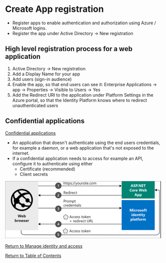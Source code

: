 # Create App registration

* Register apps to enable authentication and authorization using Azure / Microsoft logins.
* Register the app under Active Directory -> New registration

## High level registration process for a web application

1. Active Directory -> New registration
2. Add a Display Name for your app
3. Add users (sign-in audience)
4. Enable the app, so that end users can see it: Enterprise Applications -> app -> Properties -> Visible to Users -> Yes
5. Add the Redirect URI to the application under Platform Settings in the Azure portal, so that the Identity Platform knows where to redirect unauthenticated users

## Confidential applications

[Confidential applications](https://docs.microsoft.com/en-us/azure/active-directory/develop/msal-client-applications)

* An application that doesn't authenticate using the end users credentials, for example a daemon, or a web application that's not exposed to the internet.
* If a confidential application needs to access for example an API, configure it to authenticate using either
   * Certificate (recommended)
   * Client secrets


![Create application registration](img/CreateAppRegistration.png)

[Return to Manage identity and access](README.md)

[Return to Table of Contents](../README.md)